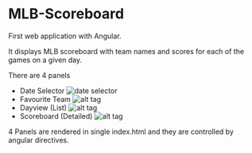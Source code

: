# MLB-Scoreboard
First web application with Angular.  

It displays MLB scoreboard with team names and scores for each of the games on a given day.

There are 4 panels
 - Date Selector 
![date selector](https://cloud.githubusercontent.com/assets/19979045/19325278/6aae7baa-9093-11e6-8f3c-f557a82c7416.png)
 - Favourite Team
 ![alt tag](http://imgur.com/vSCeZBy)
 - Dayview (List)
 ![alt tag](http://imgur.com/cWQ1XSP)
 - Scoreboard (Detailed)
 ![alt tag](http://imgur.com/uxmUv7h)
 
4 Panels are rendered in single index.html and they are controlled by angular directives.
